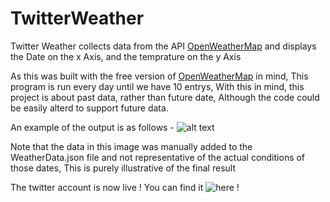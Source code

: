 # TwitterWeather

Twitter Weather collects data from the API [OpenWeatherMap](https://openweathermap.org/) and displays the Date on the x Axis, and the temprature on the y Axis

As this was built with the free version of [OpenWeatherMap](https://openweathermap.org/) in mind, This program is run every day until we have 10 entrys, With this in mind, this project is about past data, rather than future date, Although the code could be easily alterd to support future data.

An example of the output is as follows - ![alt text](https://i.imgur.com/VgNYqwG.png)

Note that the data in this image was manually added to the WeatherData.json file and not representative of the actual conditions of those dates, This is purely illustrative of the final result

The twitter account is now live ! You can find it ![here](https://twitter.com/TwitteWeather) !
